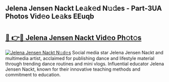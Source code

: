 ## Jelena Jensen Nackt Le𝚊k𝚎d N𝚞𝚍es - Part-3UA Photos Vid𝚎o Le𝚊ks EEuqb

# <h2><a href="http://fb33k7.evod.top/?m=Jelena+Jensen+Nackt">🔗 👉🔴 Jelena Jensen Nackt Vid𝚎o Ph𝚘t𝚘s</a></h2>

[![Jelena Jensen Nackt N𝚞d𝚎s](https://i.imgur.com/8V9OHl7.gif)](http://fb33k7.evod.top/?m=Jelena+Jensen+Nackt)
Social media star Jelena Jensen Nackt and multimedia artist, acclaimed for publishing dance and lifestyle material through trending dance routines and mini vlogs. Influential educator Jelena Jensen Nackt, known for their innovative teaching methods and commitment to education. 
